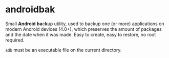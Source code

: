 # androidbak
Small **Android** **ba**c**k**up utility, used to backup one (or more)
applications on modern Android devices (4.0+), which preserves the
amount of packages and the date when it was made. Easy to create, easy
to restore, no root required.

`adb` must be an executable file on the current directory.

